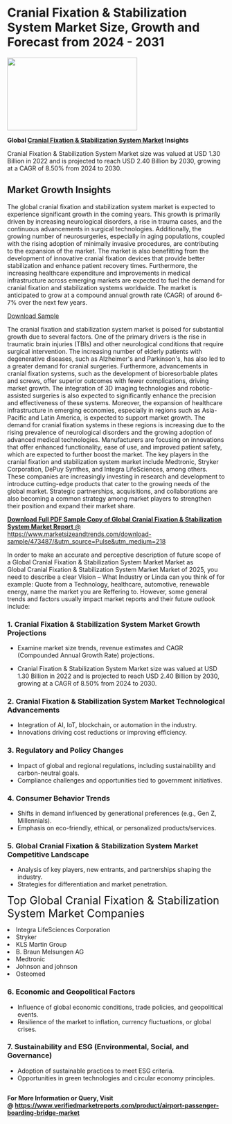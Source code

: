 <H1>Cranial Fixation & Stabilization System Market Size, Growth and Forecast from 2024 - 2031</H1><img class="aligncenter size-medium wp-image-584254" src="https://thirdeyenews.in/wp-content/uploads/2024/09/Global-Market-Research-300x168.jpeg" alt="" width="300" height="168" /><p><strong>Global&nbsp;<a href="https://www.marketsizeandtrends.com/download-sample/473487/&amp;utm_source=Pulse&amp;utm_medium=218">Cranial Fixation & Stabilization System Market</a> Insights</strong></p><p>Cranial Fixation & Stabilization System Market size was valued at USD 1.30 Billion in 2022 and is projected to reach USD 2.40 Billion by 2030, growing at a CAGR of 8.50% from 2024 to 2030.</p><p><h2>Market Growth Insights</h2> <p>The global cranial fixation and stabilization system market is expected to experience significant growth in the coming years. This growth is primarily driven by increasing neurological disorders, a rise in trauma cases, and the continuous advancements in surgical technologies. Additionally, the growing number of neurosurgeries, especially in aging populations, coupled with the rising adoption of minimally invasive procedures, are contributing to the expansion of the market. The market is also benefitting from the development of innovative cranial fixation devices that provide better stabilization and enhance patient recovery times. Furthermore, the increasing healthcare expenditure and improvements in medical infrastructure across emerging markets are expected to fuel the demand for cranial fixation and stabilization systems worldwide. The market is anticipated to grow at a compound annual growth rate (CAGR) of around 6-7% over the next few years.</p> <p><a href="#">Download Sample</a></p> <p>The cranial fixation and stabilization system market is poised for substantial growth due to several factors. One of the primary drivers is the rise in traumatic brain injuries (TBIs) and other neurological conditions that require surgical intervention. The increasing number of elderly patients with degenerative diseases, such as Alzheimer's and Parkinson's, has also led to a greater demand for cranial surgeries. Furthermore, advancements in cranial fixation systems, such as the development of bioresorbable plates and screws, offer superior outcomes with fewer complications, driving market growth. The integration of 3D imaging technologies and robotic-assisted surgeries is also expected to significantly enhance the precision and effectiveness of these systems. Moreover, the expansion of healthcare infrastructure in emerging economies, especially in regions such as Asia-Pacific and Latin America, is expected to support market growth. The demand for cranial fixation systems in these regions is increasing due to the rising prevalence of neurological disorders and the growing adoption of advanced medical technologies. Manufacturers are focusing on innovations that offer enhanced functionality, ease of use, and improved patient safety, which are expected to further boost the market. The key players in the cranial fixation and stabilization system market include Medtronic, Stryker Corporation, DePuy Synthes, and Integra LifeSciences, among others. These companies are increasingly investing in research and development to introduce cutting-edge products that cater to the growing needs of the global market. Strategic partnerships, acquisitions, and collaborations are also becoming a common strategy among market players to strengthen their position and expand their market share.</p> <p><a href="#"></p><p><span class=""><strong>Download Full PDF Sample Copy of Global Cranial Fixation & Stabilization System Market Report</strong> @ <a href="https://www.marketsizeandtrends.com/download-sample/473487/&amp;utm_source=Pulse&amp;utm_medium=218" target="_blank">https://www.marketsizeandtrends.com/download-sample/473487/&amp;utm_source=Pulse&amp;utm_medium=218</a></span></p><p>In order to make an accurate and perceptive description of future scope of a Global&nbsp;Cranial Fixation & Stabilization System Market Market as Global&nbsp;Cranial Fixation & Stabilization System Market Market of 2025, you need to describe a clear Vision &ndash; What Industry or Linda can you think of for example: Quote from a Technology, healthcare, automotive, renewable energy, name the market you are Reffering to. However, some general trends and factors usually impact market reports and their future outlook include:</p><h3>1.&nbsp;<strong>Cranial Fixation & Stabilization System Market Growth Projections</strong></h3><ul><li>Examine market size trends, revenue estimates and CAGR (Compounded Annual Growth Rate) projections.</li><li><p>Cranial Fixation & Stabilization System Market size was valued at USD 1.30 Billion in 2022 and is projected to reach USD 2.40 Billion by 2030, growing at a CAGR of 8.50% from 2024 to 2030.</p></li></ul><h3>2.&nbsp;<strong>Cranial Fixation & Stabilization System Market Technological Advancements</strong></h3><ul><li>Integration of AI, IoT, blockchain, or automation in the industry.</li><li>Innovations driving cost reductions or improving efficiency.</li></ul><h3>3.&nbsp;<strong>Regulatory and Policy Changes</strong></h3><ul><li>Impact of global and regional regulations, including sustainability and carbon-neutral goals.</li><li>Compliance challenges and opportunities tied to government initiatives.</li></ul><h3>4.&nbsp;<strong>Consumer Behavior Trends</strong></h3><ul><li>Shifts in demand influenced by generational preferences (e.g., Gen Z, Millennials).</li><li>Emphasis on eco-friendly, ethical, or personalized products/services.</li></ul><h3>5.&nbsp;<strong>Global Cranial Fixation & Stabilization System Market Competitive Landscape</strong></h3><ul><li>Analysis of key players, new entrants, and partnerships shaping the industry.</li><li>Strategies for differentiation and market penetration.</li></ul><p data-pm-slice="1 1 []"><span style="color: inherit; font-family: inherit; font-size: 25px;">Top Global Cranial Fixation & Stabilization System Market Companies</span></p><div class="" data-test-id=""><p><li>Integra LifeSciences Corporation</li><li> Stryker</li><li> KLS Martin Group</li><li> B. Braun Melsungen AG</li><li> Medtronic</li><li> Johnson and johnson</li><li> Osteomed</li></p></div><h3>6.&nbsp;<strong>Economic and Geopolitical Factors</strong></h3><ul><li>Influence of global economic conditions, trade policies, and geopolitical events.</li><li>Resilience of the market to inflation, currency fluctuations, or global crises.</li></ul><h3>7.&nbsp;<strong>Sustainability and ESG (Environmental, Social, and Governance)</strong></h3><ul><li>Adoption of sustainable practices to meet ESG criteria.</li><li>Opportunities in green technologies and circular economy principles.</li></ul><h2><strong style="font-size: 14px;">For More Information or Query, Visit @&nbsp;</strong><a style="background-color: #ffffff; font-size: 14px;" href="https://www.marketsizeandtrends.com/report/cranial-fixation-stabilization-system-market/" target="_blank">https://www.verifiedmarketreports.com/product/airport-passenger-boarding-bridge-market</a></h2>
